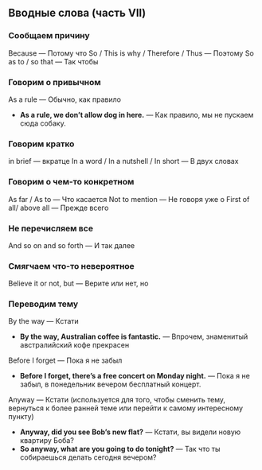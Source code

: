 ## Вводные слова (часть VII)


### Сообщаем причину

Because — Потому что
So / This is why / Therefore / Thus — Поэтому
So as to / so that	— Так чтобы

### Говорим о привычном

As a rule — Обычно, как правило

* **As a rule, we don’t allow dog in here.** — Как правило, мы не пускаем сюда собаку.

### Говорим кратко

in brief — вкратце
In a word / In a nutshell / In short — В двух словах

### Говорим о чем-то конкретном

As far / As to	— Что касается
Not to mention	— Не говоря уже о
First of all/ above all	— Прежде всего

### Не перечисляем все

And so on and so forth	— И так далее

### Смягчаем что-то невероятное

Believe it or not, but — Верите или нет, но


### Переводим тему

By the way — Кстати

* **By the way, Australian coffee is fantastic.** — Впрочем, знаменитый австралийский кофе прекрасен

Before I forget — Пока я не забыл

* **Before I forget, there’s a free concert on Monday night.** — Пока я не забыл, в понедельник вечером бесплатный концерт.

Anyway — Кстати (используется для того, чтобы сменить тему, вернуться к более ранней теме или перейти к самому интересному пункту)

* **Anyway, did you see Bob’s new flat?** — Кстати, вы видели новую квартиру Боба?
* **So anyway, what are you going to do tonight?** — Так что ты собираешься делать сегодня вечером?




